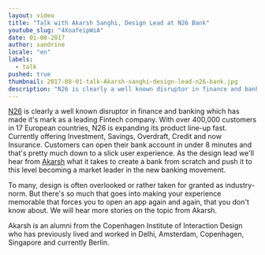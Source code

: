 ```yaml
---
layout: video
title: "Talk with Akarsh Sanghi, Design Lead at N26 Bank"
youtube_slug: "4XoafeipWiA"
date: 01-08-2017
author: sandrine
locale: "en"
labels:
  - talk
pushed: true
thumbnail: 2017-08-01-talk-Akarsh-sanghi-design-lead-n26-bank.jpg
description: "N26 is clearly a well known disruptor in finance and banking which has made it's mark as a leading Fintech company. As the design lead we'll hear from Akarsh Sanghi what it takes to create a bank from scratch."
---
```


[N26](https://next.n26.com/en-fr/) is clearly a well known disruptor in finance and banking which has made it's mark as a leading Fintech company. With over 400,000 customers in 17 European countries, N26 is expanding its product line-up fast. Currently offering Investment, Savings, Overdraft, Credit and now Insurance. Customers can open their bank account in under 8 minutes and that's pretty much down to a slick user experience. As the design lead we'll hear from [Akarsh](https://www.linkedin.com/in/akarshsanghi) what it takes to create a bank from scratch and push it to this level becoming a market leader in the new banking movement.

To many, design is often overlooked or rather taken for granted as industry-norm. But there's so much that goes into making your experience memorable that forces you to open an app again and again, that you don't know about. We will hear more stories on the topic from Akarsh.

Akarsh is an alumni from the Copenhagen Institute of Interaction Design who has previously lived and worked in Delhi, Amsterdam, Copenhagen, Singapore and currently Berlin.